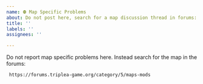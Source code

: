 ```yaml
---
name: ⛔ Map Specific Problems
about: Do not post here, search for a map discussion thread in forums: https://forums.triplea-game.org/category/5/maps-mods
title: ''
labels: ''
assignees: ''

---
```


Do not report map specific problems here. Instead search for the map 
in the forums:

     https://forums.triplea-game.org/category/5/maps-mods

